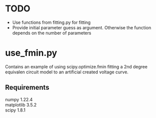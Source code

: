 # TODO
- Use functions from fitting.py for fitting
- Provide initial parameter guess as argument. Otherwise the function depends on the number of parameters

# use_fmin.py
Contains an example of using scipy.optimize.fmin fitting a 2nd degree equivalen circuit model to an artificial created voltage curve.
## Requirements
numpy 1.22.4</br>
matplotlib 3.5.2</br>
scipy 1.8.1
